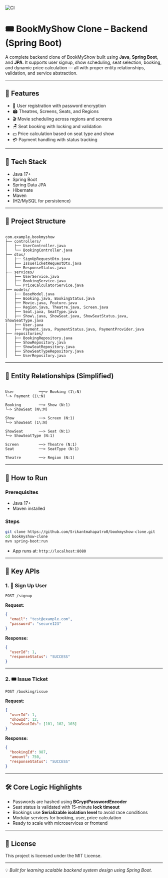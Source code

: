 ![CI](https://github.com/Srikantmahapatro0/BookMyShow/actions/workflows/ci.yml/badge.svg)

# 🎟️ BookMyShow Clone – Backend (Spring Boot)

A complete backend clone of BookMyShow built using **Java**, **Spring Boot**, and **JPA**. It supports user signup, show scheduling, seat selection, booking, and dynamic price calculation — all with proper entity relationships, validation, and service abstraction.

---

## 📌 Features

- 🧑 User registration with password encryption
- 🏟️ Theatres, Screens, Seats, and Regions
- 🎬 Movie scheduling across regions and screens
- 🪑 Seat booking with locking and validation
- 💵 Price calculation based on seat type and show
- 💳 Payment handling with status tracking

---

## 🧱 Tech Stack

- Java 17+
- Spring Boot
- Spring Data JPA
- Hibernate
- Maven
- (H2/MySQL for persistence)

---

## 📁 Project Structure

```

com.example.bookmyshow
├── controllers/
│   ├── UserController.java
│   └── BookingController.java
├── dtos/
│   ├── SignUpRequestDto.java
│   ├── IssueTicketRequestDto.java
│   └── ResponseStatus.java
├── services/
│   ├── UserService.java
│   ├── BookingService.java
│   └── PriceCalculatorService.java
├── models/
│   ├── BaseModel.java
│   ├── Booking.java, BookingStatus.java
│   ├── Movie.java, Feature.java
│   ├── Region.java, Theatre.java, Screen.java
│   ├── Seat.java, SeatType.java
│   ├── Show\.java, ShowSeat.java, ShowSeatStatus.java, ShowSeatType.java
│   ├── User.java
│   ├── Payment.java, PaymentStatus.java, PaymentProvider.java
├── repositories/
│   ├── BookingRepository.java
│   ├── ShowRepository.java
│   ├── ShowSeatRepository.java
│   ├── ShowSeatTypeRepository.java
│   └── UserRepository.java

```

---

## 🔄 Entity Relationships (Simplified)

```

User           ─┬─> Booking (1\:N)
└─> Payment (1\:N)

Booking        ──> Show (N:1)
└─> ShowSeat (N\:M)

Show           ──> Screen (N:1)
└─> ShowSeat (1\:N)

ShowSeat       ──> Seat (N:1)
└─> ShowSeatType (N:1)

Screen         ──> Theatre (N:1)
Seat           ──> SeatType (N:1)

Theatre        ──> Region (N:1)

````

---

## 🚀 How to Run

### Prerequisites

- Java 17+
- Maven installed

### Steps

```bash
git clone https://github.com/Srikantmahapatro0/bookmyshow-clone.git
cd bookmyshow-clone
mvn spring-boot:run
````

* App runs at: `http://localhost:8080`

---

## 🔗 Key APIs

### 1. 🧾 Sign Up User

`POST /signup`

**Request:**

```json
{
  "email": "test@example.com",
  "password": "secure123"
}
```

**Response:**

```json
{
  "userId": 1,
  "responseStatus": "SUCCESS"
}
```

---

### 2. 🎟️ Issue Ticket

`POST /booking/issue`

**Request:**

```json
{
  "userId": 1,
  "showId": 12,
  "showSeatIds": [101, 102, 103]
}
```

**Response:**

```json
{
  "bookingId": 987,
  "amount": 750,
  "responseStatus": "SUCCESS"
}
```

---

## 🛠️ Core Logic Highlights

* Passwords are hashed using **BCryptPasswordEncoder**
* Seat status is validated with 15-minute **lock timeout**
* Bookings use **Serializable isolation level** to avoid race conditions
* Modular services for booking, user, price calculation
* Ready to scale with microservices or frontend

---


## 📝 License

This project is licensed under the MIT License.

---

💡 *Built for learning scalable backend system design using Spring Boot.*

```
